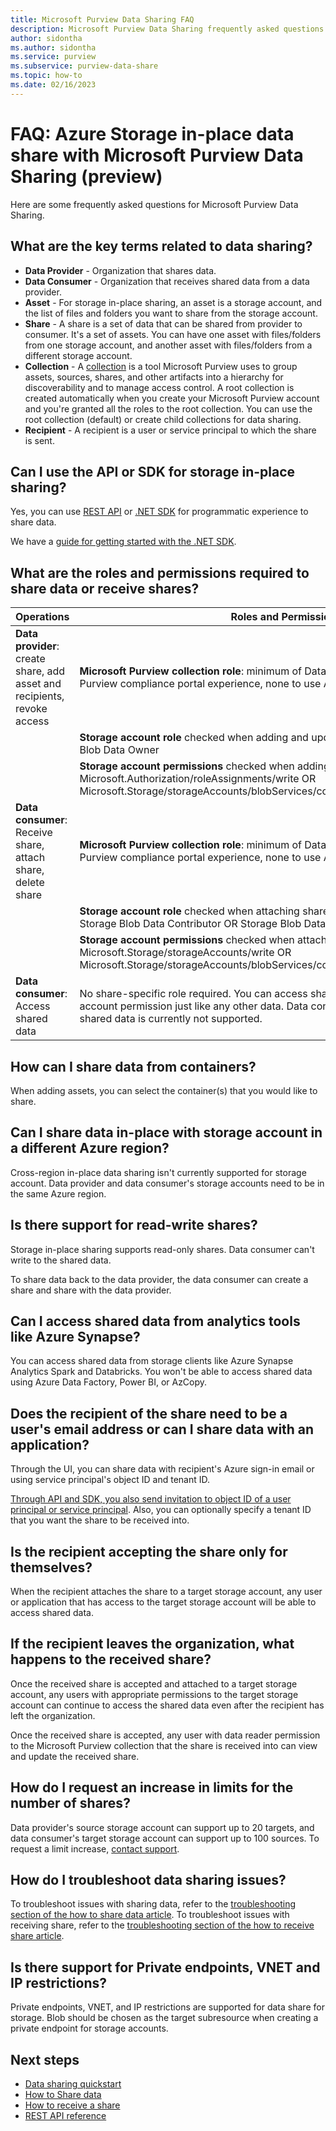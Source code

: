 ```yaml
---
title: Microsoft Purview Data Sharing FAQ
description: Microsoft Purview Data Sharing frequently asked questions (FAQ) and answers.
author: sidontha
ms.author: sidontha
ms.service: purview
ms.subservice: purview-data-share
ms.topic: how-to
ms.date: 02/16/2023
---
```

# FAQ: Azure Storage in-place data share with Microsoft Purview Data Sharing (preview)

Here are some frequently asked questions for Microsoft Purview Data Sharing.

## What are the key terms related to data sharing?

* **Data Provider** - Organization that shares data.
* **Data Consumer** - Organization that receives shared data from a data provider.
* **Asset** - For storage in-place sharing, an asset is a storage account, and the list of files and folders you want to share from the storage account.
* **Share** - A share is a set of data that can be shared from provider to consumer. It's a set of assets. You can have one asset with files/folders from one storage account, and another asset with files/folders from a different storage account.
* **Collection** - A [collection](catalog-permissions.md) is a tool Microsoft Purview uses to group assets, sources, shares, and other artifacts into a hierarchy for discoverability and to manage access control. A root collection is created automatically when you create your Microsoft Purview account and you're granted all the roles to the root collection. You can use the root collection (default) or create child collections for data sharing.
* **Recipient** - A recipient is a user or service principal to which the share is sent.

## Can I use the API or SDK for storage in-place sharing?

Yes, you can use [REST API](/rest/api/purview/) or [.NET SDK](/dotnet/api/overview/azure/purview) for programmatic experience to share data.

We have a [guide for getting started with the .NET SDK](quickstart-data-share-dotnet.md).

## What are the roles and permissions required to share data or receive shares?

| **Operations** | **Roles and Permissions** |
|---|---|
|**Data provider**: create share, add asset and recipients, revoke access | **Microsoft Purview collection role**: minimum of Data Reader to use the Microsoft Purview compliance portal experience, none to use API or SDK |
| |**Storage account role** checked when adding and updating asset: Owner or Storage Blob Data Owner |
| |**Storage account permissions** checked when adding and updating asset: Microsoft.Authorization/roleAssignments/write OR Microsoft.Storage/storageAccounts/blobServices/containers/blobs/modifyPermissions/|
|**Data consumer**: Receive share, attach share, delete share |**Microsoft Purview collection role**: minimum of Data Reader to use the Microsoft Purview compliance portal experience, none to use API or SDK |
| |**Storage account role** checked when attaching share: Contributor OR Owner OR Storage Blob Data Contributor OR Storage Blob Data Owner |
| |**Storage account permissions** checked when attaching share: Microsoft.Storage/storageAccounts/write OR Microsoft.Storage/storageAccounts/blobServices/containers/write|
|**Data consumer**: Access shared data| No share-specific role required. You can access shared data with regular storage account permission just like any other data. Data consumer's ability to apply ACLs for shared data is currently not supported.|

## How can I share data from containers?

When adding assets, you can select the container(s) that you would like to share.

## Can I share data in-place with storage account in a different Azure region?

Cross-region in-place data sharing isn't currently supported for storage account. Data provider and data consumer's storage accounts need to be in the same Azure region.

## Is there support for read-write shares?

Storage in-place sharing supports read-only shares. Data consumer can't write to the shared data.

To share data back to the data provider, the data consumer can create a share and share with the data provider.

## Can I access shared data from analytics tools like Azure Synapse?

You can access shared data from storage clients like Azure Synapse Analytics Spark and Databricks. You won't be able to access shared data using Azure Data Factory, Power BI, or AzCopy.

## Does the recipient of the share need to be a user's email address or can I share data with an application?

Through the UI, you can share data with recipient's Azure sign-in email or using service principal's object ID and tenant ID.

[Through API and SDK, you also send invitation to object ID of a user principal or service principal](quickstart-data-share-dotnet.md#send-invitation-to-a-service). Also, you can optionally specify a tenant ID that you want the share to be received into.  

## Is the recipient accepting the share only for themselves?

When the recipient attaches the share to a target storage account, any user or application that has access to the target storage account will be able to access shared data.

## If the recipient leaves the organization, what happens to the received share?

Once the received share is accepted and attached to a target storage account, any users with appropriate permissions to the target storage account can continue to access the shared data even after the recipient has left the organization.

Once the received share is accepted, any user with data reader permission to the Microsoft Purview collection that the share is received into can view and update the received share.

## How do I request an increase in limits for the number of shares?

Data provider's source storage account can support up to 20 targets, and data consumer's target storage account can support up to 100 sources. To request a limit increase, [contact support](https://azure.microsoft.com/support/create-ticket/).

## How do I troubleshoot data sharing issues?

To troubleshoot issues with sharing data, refer to the [troubleshooting section of the how to share data article](how-to-share-data.md#troubleshoot). To troubleshoot issues with receiving share, refer to the [troubleshooting section of the how to receive share article](how-to-receive-share.md#troubleshoot).

## Is there support for Private endpoints, VNET and IP restrictions?

Private endpoints, VNET, and IP restrictions are supported for data share for storage. Blob should be chosen as the target subresource when creating a private endpoint for storage accounts.

## Next steps

* [Data sharing quickstart](quickstart-data-share.md)
* [How to Share data](how-to-share-data.md)
* [How to receive a share](how-to-receive-share.md)
* [REST API reference](/rest/api/purview/)
